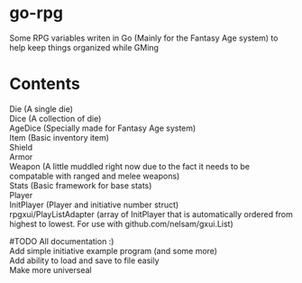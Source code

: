 # go-rpg
Some RPG variables writen in Go (Mainly for the Fantasy Age system) to help keep things organized while GMing

# Contents  
Die (A single die)  
Dice (A collection of die)  
AgeDice (Specially made for Fantasy Age system)  
Item (Basic inventory item)  
Shield  
Armor  
Weapon (A little muddled right now due to the fact it needs to be compatable with ranged and melee weapons)  
Stats (Basic framework for base stats)  
Player  
InitPlayer (Player and initiative number struct)  
rpgxui/PlayListAdapter (array of InitPlayer that is automatically ordered from highest to lowest. For use with github.com/nelsam/gxui.List)

#TODO
All documentation :)  
Add simple initiative example program (and some more)  
Add ability to load and save to file easily  
Make more universeal  

